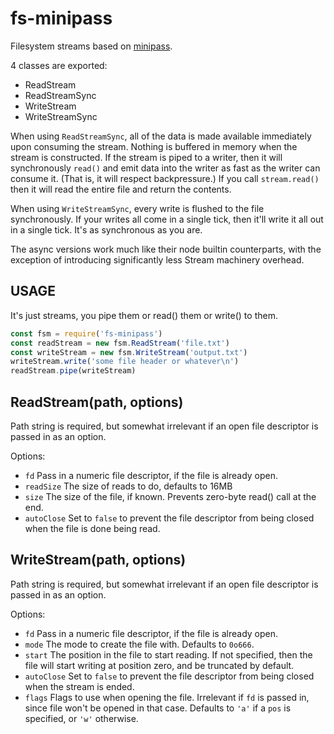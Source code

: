 # fs-minipass

Filesystem streams based on [minipass](http://npm.im/minipass).

4 classes are exported:

- ReadStream
- ReadStreamSync
- WriteStream
- WriteStreamSync

When using `ReadStreamSync`, all of the data is made available immediately upon consuming the stream. Nothing is
buffered in memory when the stream is constructed. If the stream is piped to a writer, then it will
synchronously `read()` and emit data into the writer as fast as the writer can consume it.  (That is, it will respect
backpressure.)  If you call `stream.read()` then it will read the entire file and return the contents.

When using `WriteStreamSync`, every write is flushed to the file synchronously. If your writes all come in a single
tick, then it'll write it all out in a single tick. It's as synchronous as you are.

The async versions work much like their node builtin counterparts, with the exception of introducing significantly less
Stream machinery overhead.

## USAGE

It's just streams, you pipe them or read() them or write() to them.

```js
const fsm = require('fs-minipass')
const readStream = new fsm.ReadStream('file.txt')
const writeStream = new fsm.WriteStream('output.txt')
writeStream.write('some file header or whatever\n')
readStream.pipe(writeStream)
```

## ReadStream(path, options)

Path string is required, but somewhat irrelevant if an open file descriptor is passed in as an option.

Options:

- `fd` Pass in a numeric file descriptor, if the file is already open.
- `readSize` The size of reads to do, defaults to 16MB
- `size` The size of the file, if known. Prevents zero-byte read()
  call at the end.
- `autoClose` Set to `false` to prevent the file descriptor from being closed when the file is done being read.

## WriteStream(path, options)

Path string is required, but somewhat irrelevant if an open file descriptor is passed in as an option.

Options:

- `fd` Pass in a numeric file descriptor, if the file is already open.
- `mode` The mode to create the file with. Defaults to `0o666`.
- `start` The position in the file to start reading. If not specified, then the file will start writing at position
  zero, and be truncated by default.
- `autoClose` Set to `false` to prevent the file descriptor from being closed when the stream is ended.
- `flags` Flags to use when opening the file. Irrelevant if `fd` is passed in, since file won't be opened in that case.
  Defaults to
  `'a'` if a `pos` is specified, or `'w'` otherwise.
